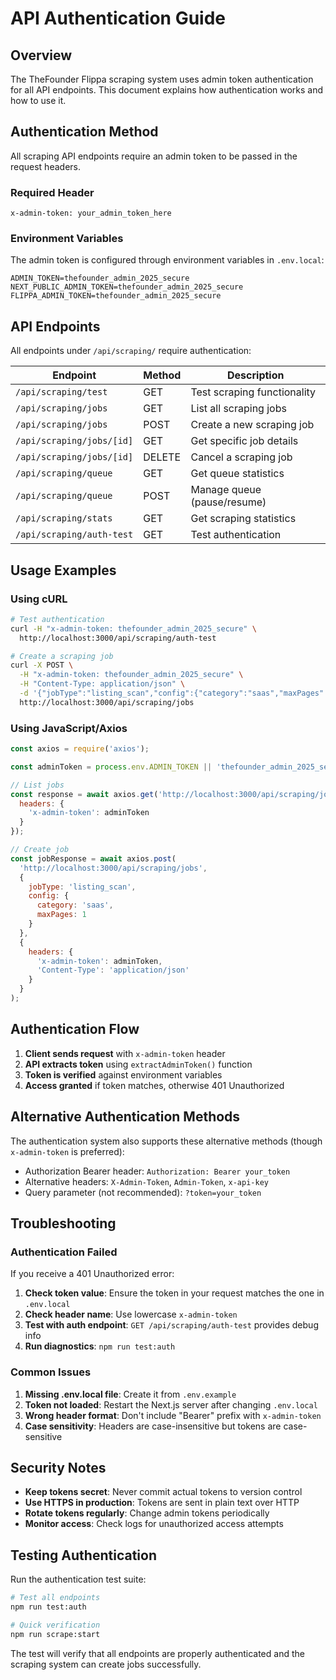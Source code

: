 # API Authentication Guide

## Overview

The TheFounder Flippa scraping system uses admin token authentication for all API endpoints. This document explains how authentication works and how to use it.

## Authentication Method

All scraping API endpoints require an admin token to be passed in the request headers.

### Required Header

```
x-admin-token: your_admin_token_here
```

### Environment Variables

The admin token is configured through environment variables in `.env.local`:

```env
ADMIN_TOKEN=thefounder_admin_2025_secure
NEXT_PUBLIC_ADMIN_TOKEN=thefounder_admin_2025_secure
FLIPPA_ADMIN_TOKEN=thefounder_admin_2025_secure
```

## API Endpoints

All endpoints under `/api/scraping/` require authentication:

| Endpoint | Method | Description |
|----------|--------|-------------|
| `/api/scraping/test` | GET | Test scraping functionality |
| `/api/scraping/jobs` | GET | List all scraping jobs |
| `/api/scraping/jobs` | POST | Create a new scraping job |
| `/api/scraping/jobs/[id]` | GET | Get specific job details |
| `/api/scraping/jobs/[id]` | DELETE | Cancel a scraping job |
| `/api/scraping/queue` | GET | Get queue statistics |
| `/api/scraping/queue` | POST | Manage queue (pause/resume) |
| `/api/scraping/stats` | GET | Get scraping statistics |
| `/api/scraping/auth-test` | GET | Test authentication |

## Usage Examples

### Using cURL

```bash
# Test authentication
curl -H "x-admin-token: thefounder_admin_2025_secure" \
  http://localhost:3000/api/scraping/auth-test

# Create a scraping job
curl -X POST \
  -H "x-admin-token: thefounder_admin_2025_secure" \
  -H "Content-Type: application/json" \
  -d '{"jobType":"listing_scan","config":{"category":"saas","maxPages":1}}' \
  http://localhost:3000/api/scraping/jobs
```

### Using JavaScript/Axios

```javascript
const axios = require('axios');

const adminToken = process.env.ADMIN_TOKEN || 'thefounder_admin_2025_secure';

// List jobs
const response = await axios.get('http://localhost:3000/api/scraping/jobs', {
  headers: {
    'x-admin-token': adminToken
  }
});

// Create job
const jobResponse = await axios.post(
  'http://localhost:3000/api/scraping/jobs',
  {
    jobType: 'listing_scan',
    config: {
      category: 'saas',
      maxPages: 1
    }
  },
  {
    headers: {
      'x-admin-token': adminToken,
      'Content-Type': 'application/json'
    }
  }
);
```

## Authentication Flow

1. **Client sends request** with `x-admin-token` header
2. **API extracts token** using `extractAdminToken()` function
3. **Token is verified** against environment variables
4. **Access granted** if token matches, otherwise 401 Unauthorized

## Alternative Authentication Methods

The authentication system also supports these alternative methods (though `x-admin-token` is preferred):

- Authorization Bearer header: `Authorization: Bearer your_token`
- Alternative headers: `X-Admin-Token`, `Admin-Token`, `x-api-key`
- Query parameter (not recommended): `?token=your_token`

## Troubleshooting

### Authentication Failed

If you receive a 401 Unauthorized error:

1. **Check token value**: Ensure the token in your request matches the one in `.env.local`
2. **Check header name**: Use lowercase `x-admin-token`
3. **Test with auth endpoint**: `GET /api/scraping/auth-test` provides debug info
4. **Run diagnostics**: `npm run test:auth`

### Common Issues

1. **Missing .env.local file**: Create it from `.env.example`
2. **Token not loaded**: Restart the Next.js server after changing `.env.local`
3. **Wrong header format**: Don't include "Bearer" prefix with `x-admin-token`
4. **Case sensitivity**: Headers are case-insensitive but tokens are case-sensitive

## Security Notes

- **Keep tokens secret**: Never commit actual tokens to version control
- **Use HTTPS in production**: Tokens are sent in plain text over HTTP
- **Rotate tokens regularly**: Change admin tokens periodically
- **Monitor access**: Check logs for unauthorized access attempts

## Testing Authentication

Run the authentication test suite:

```bash
# Test all endpoints
npm run test:auth

# Quick verification
npm run scrape:start
```

The test will verify that all endpoints are properly authenticated and the scraping system can create jobs successfully.